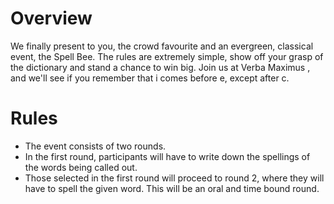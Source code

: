 <!-- TITLE: SpellBee -->
<!-- SUBTITLE: Here's chance to make the most of your obsession with spelling. -->

# Overview
We finally present to you, the crowd favourite and an evergreen, classical event, the Spell Bee. The rules are extremely simple, show off your grasp of the dictionary and stand a chance to win big. Join us at Verba Maximus , and we'll see if you remember that i comes before e, except after c.

# Rules
- The event consists of two rounds.
- In the first round, participants will have to write down the spellings of the words being called out.
- Those selected in the first round will proceed to round 2, where they will have to spell the given word. This will be an oral and time bound round.